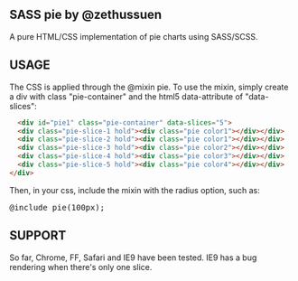 **SASS pie** by @zethussuen
---------------------------------------
A pure HTML/CSS implementation of pie charts using SASS/SCSS.

**USAGE**
---------------------------------------
The CSS is applied through the @mixin pie. To use the mixin, simply create a div with class "pie-container" and the html5 data-attribute of "data-slices": 
 
```html
  <div id="pie1" class="pie-container" data-slices="5">
  <div class="pie-slice-1 hold"><div class="pie color1"></div></div>
  <div class="pie-slice-2 hold"><div class="pie color1"></div></div>
  <div class="pie-slice-3 hold"><div class="pie color2"></div></div>
  <div class="pie-slice-4 hold"><div class="pie color3"></div></div>
  <div class="pie-slice-5 hold"><div class="pie color4"></div></div>  
</div>
```
 
Then, in your css, include the mixin with the radius option, such as: <pre>@include pie(100px);</pre>

**SUPPORT**
---------------------------------------
So far, Chrome, FF, Safari and IE9 have been tested. IE9 has a bug rendering when there's only one slice.